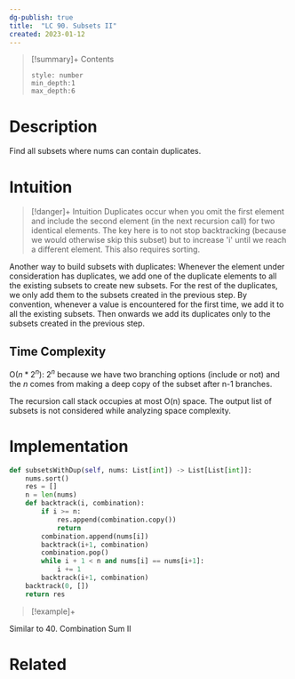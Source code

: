 ```yaml
---
dg-publish: true
title:  "LC 90. Subsets II"
created: 2023-01-12
---
```


>[!summary]+ Contents
>```toc
>style: number
>min_depth:1
>max_depth:6
>```

# Description
Find all subsets where nums can contain duplicates.

# Intuition

>[!danger]+ Intuition
>Duplicates occur when you omit the first element and include the second element (in the next recursion call) for two identical elements.
>The key here is to not stop backtracking (because we would otherwise skip this subset) but to increase 'i' until we reach a different element. This also requires sorting.

Another way to build subsets with duplicates:
	Whenever the element under consideration has duplicates, we add one of the duplicate elements to all the existing subsets to create new subsets. For the rest of the duplicates, we only add them to the subsets created in the previous step. By convention, whenever a value is encountered for the first time, we add it to all the existing subsets. Then onwards we add its duplicates only to the subsets created in the previous step.

## Time Complexity

O($n*{2^n}$): $2^n$ because we have two branching options (include or not) and the $n$ comes from making a deep copy of the subset after n-1 branches.

The recursion call stack occupies at most O(n) space. The output list of subsets is not considered while analyzing space complexity.
# Implementation
```python
def subsetsWithDup(self, nums: List[int]) -> List[List[int]]:
	nums.sort()
	res = []
	n = len(nums)
	def backtrack(i, combination):
		if i >= n:
			res.append(combination.copy())
			return
		combination.append(nums[i])
		backtrack(i+1, combination)
		combination.pop()   
		while i + 1 < n and nums[i] == nums[i+1]:
			i += 1
		backtrack(i+1, combination)
	backtrack(0, [])
	return res
```

>[!example]+ 

Similar to 40. Combination Sum II
# Related
